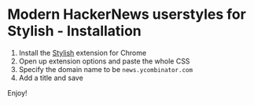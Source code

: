 # Modern HackerNews userstyles for Stylish - Installation

1. Install the [Stylish](https://chrome.google.com/webstore/detail/stylish/fjnbnpbmkenffdnngjfgmeleoegfcffe?hl=en) extension for Chrome
2. Open up extension options and paste the whole CSS
3. Specify the domain name to be `news.ycombinator.com`
4. Add a title and save

Enjoy!
